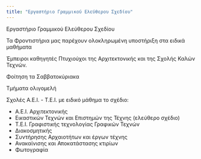 ```yaml
---
title: "Εργαστήριο Γραμμικού Ελεύθερου Σχεδίου"
---
```


Εργαστήριο Γραμμικού Ελεύθερου Σχεδίου

Τα Φροντιστήρια μας παρέχουν ολοκληρωμένη υποστήριξη  στα ειδικά μαθήματα

Έμπειροι καθηγητές Πτυχιούχοι της Αρχιτεκτονικής και της Σχολής Καλών Τεχνών.

Φοίτηση τα Σαββατοκύριακα

Τμήματα ολιγομελή

Σχολές Α.Ε.Ι. - Τ.Ε.Ι. με ειδικό μάθημα το σχέδιο:

  - Α.Ε.Ι. Αρχιτεκτονικής
  - Εικαστικών Τεχνών και Επιστημών της Τέχνης (ελεύθερο σχέδιο)
  - Τ.Ε.Ι. Γραφιστικής τεχνολογίας Γραφικών Τεχνών
  - ∆ιακοσμητικής
  - Συντήρησης Αρχαιοτήτων και έργων τέχνης
  - Ανακαίνισης και Αποκατάστασης κτιρίων
  - Φωτογραφία
